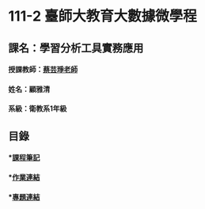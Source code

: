 # 111-2 臺師大教育大數據微學程
## 課名：學習分析工具實務應用
#### 授課教師：[蔡芸琤老師]()
#### 姓名：顧雅清
#### 系級：衛教系1年級
## 目錄
#### *[課程筆記]()
#### *[作業連結]()
#### *[專題連結]()
